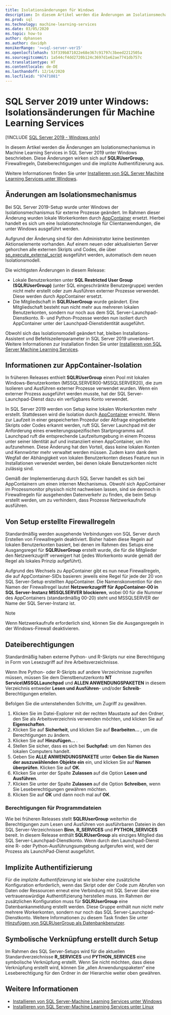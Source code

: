 ```yaml
---
title: Isolationsänderungen für Windows
description: In diesem Artikel werden die Änderungen am Isolationsmechanismus in Machine Learning Services in SQL Server 2019 unter Windows beschrieben. Diese Änderungen wirken sich auf SQLRUserGroup, Firewallregeln, Dateiberechtigungen und die implizite Authentifizierung aus.
ms.prod: sql
ms.technology: machine-learning-services
ms.date: 03/05/2020
ms.topic: how-to
author: dphansen
ms.author: davidph
monikerRange: '>=sql-server-ver15'
ms.openlocfilehash: 53f339b871022e68e367c91797c3beed2212505a
ms.sourcegitcommit: 1a544cf4dd2720b124c3697d1e62ae7741db757c
ms.translationtype: HT
ms.contentlocale: de-DE
ms.lasthandoff: 12/14/2020
ms.locfileid: "97471081"
---
```

# <a name="sql-server-2019-on-windows-isolation-changes-for-machine-learning-services"></a>SQL Server 2019 unter Windows: Isolationsänderungen für Machine Learning Services
[!INCLUDE [SQL Server 2019 - Windows only](../../includes/applies-to-version/sqlserver2019-windows-only.md)]

In diesem Artikel werden die Änderungen am Isolationsmechanismus in Machine Learning Services in SQL Server 2019 unter Windows beschrieben. Diese Änderungen wirken sich auf **SQLRUserGroup**, Firewallregeln, Dateiberechtigungen und die implizite Authentifizierung aus.

Weitere Informationen finden Sie unter [Installieren von SQL Server Machine Learning Services unter Windows](sql-machine-learning-services-windows-install.md).

## <a name="changes-to-isolation-mechanism"></a>Änderungen am Isolationsmechanismus

Bei SQL Server 2019-Setup wurde unter Windows der Isolationsmechanismus für externe Prozesse geändert. Im Rahmen dieser Änderung wurden lokale Workerkonten durch [AppContainer](/windows/desktop/secauthz/appcontainer-isolation) ersetzt. Hierbei handelt es sich um eine Isolationstechnologie für Clientanwendungen, die unter Windows ausgeführt werden. 

Aufgrund der Änderung sind für den Administrator keine bestimmten Aktionselemente vorhanden. Auf einem neuen oder aktualisierten Server gehorchen alle externen Skripts und Codes, die über [sp_execute_external_script](../../relational-databases/system-stored-procedures/sp-execute-external-script-transact-sql.md) ausgeführt werden, automatisch dem neuen Isolationsmodell. 

Die wichtigsten Änderungen in diesem Release:

+ Lokale Benutzerkonten unter **SQL Restricted User Group (SQLRUserGroup)** (unter SQL eingeschränkte Benutzergruppe) werden nicht mehr erstellt oder zum Ausführen externer Prozesse verwendet. Diese werden durch AppContainer ersetzt.
+ Die Mitgliedschaft in **SQLRUserGroup** wurde geändert. Eine Mitgliedschaft besteht nun nicht mehr aus mehreren lokalen Benutzerkonten, sondern nur noch aus dem SQL Server-Launchpad-Dienstkonto. R- und Python-Prozesse werden nun isoliert durch AppContainer unter der Launchpad-Dienstidentität ausgeführt.

Obwohl sich das Isolationsmodell geändert hat, bleiben Installations-Assistent und Befehlszeilenparameter in SQL Server 2019 unverändert. Weitere Informationen zur Installation finden Sie unter [Installieren von SQL Server Machine Learning Services](sql-machine-learning-services-windows-install.md).

## <a name="about-appcontainer-isolation"></a>Informationen zur AppContainer-Isolation

In früheren Releases enthielt **SQLRUserGroup** einen Pool mit lokalen Windows-Benutzerkonten (MSSQLSERVER00-MSSQLSERVER20), die zum Isolieren und Ausführen externer Prozesse verwendet wurden. Wenn ein externer Prozess ausgeführt werden musste, hat der SQL Server-Launchpad-Dienst dazu ein verfügbares Konto verwendet. 

In SQL Server 2019 werden von Setup keine lokalen Workerkonten mehr erstellt. Stattdessen wird die Isolation durch [AppContainer](/windows/desktop/secauthz/appcontainer-isolation) erreicht. Wenn zur Laufzeit in einer gespeicherten Prozedur oder Abfrage eingebettete Skripts oder Codes erkannt werden, ruft SQL Server Launchpad mit der Anforderung eines erweiterungsspezifischen Startprogramms auf. Launchpad ruft die entsprechende Laufzeitumgebung in einem Prozess unter seiner Identität auf und instanziiert einen AppContainer, um ihn aufzunehmen. Diese Änderung hat den Vorteil, dass keine lokalen Konten und Kennwörter mehr verwaltet werden müssen. Zudem kann dank dem Wegfall der Abhängigkeit von lokalen Benutzerkonten dieses Feature nun in Installationen verwendet werden, bei denen lokale Benutzerkonten nicht zulässig sind.

Gemäß der Implementierung durch SQL Server handelt es sich bei AppContainern um einen internen Mechanismus. Obwohl sich AppContainer im Prozessmonitor physisch nicht nachweisen lassen, sind sie dennoch in Firewallregeln für ausgehenden Datenverkehr zu finden, die beim Setup erstellt werden, um zu verhindern, dass Prozesse Netzwerkaufrufe ausführen.

## <a name="firewall-rules-created-by-setup"></a>Von Setup erstellte Firewallregeln

Standardmäßig werden ausgehende Verbindungen von SQL Server durch Erstellen von Firewallregeln deaktiviert. Bisher haben diese Regeln auf lokalen Benutzerkonten basiert, bei denen im Rahmen des Setups eine Ausgangsregel für **SQLRUserGroup** erstellt wurde, die für die Mitglieder den Netzwerkzugriff verweigert hat (jedes Workerkonto wurde gemäß der Regel als lokales Prinzip aufgeführt). 

Aufgrund des Wechsels zu AppContainer gibt es nun neue Firewallregeln, die auf AppContainer-SIDs basieren: jeweils eine Regel für jede der 20 von SQL Server-Setup erstellten AppContainer. Die Namenskonvention für den Namen der Firewallregel lautet **Netzwerkzugriff für AppContainer-00 in SQL Server-Instanz MSSQLSERVER blockieren**, wobei 00 für die Nummer des AppContainers (standardmäßig 00-20) steht und MSSQLSERVER der Name der SQL Server-Instanz ist. 

> [!Note]
> Wenn Netzwerkaufrufe erforderlich sind, können Sie die Ausgangsregeln in der Windows-Firewall deaktivieren.

<a name="file-permissions"></a>

## <a name="file-permissions"></a>Dateiberechtigungen

Standardmäßig haben externe Python- und R-Skripts nur eine Berechtigung in Form von Lesezugriff auf ihre Arbeitsverzeichnisse. 

Wenn Ihre Python- oder R-Skripts auf andere Verzeichnisse zugreifen müssen, müssen Sie dem Dienstbenutzerkonto **NT Service\MSSQLLaunchpad** und **ALLEN ANWENDUNGSPAKETEN** in diesem Verzeichnis entweder **Lesen und Ausführen**- und/oder **Schreib**-Berechtigungen erteilen.

Befolgen Sie die untenstehenden Schritte, um Zugriff zu gewähren.

1. Klicken Sie im Datei-Explorer mit der rechten Maustaste auf den Ordner, den Sie als Arbeitsverzeichnis verwenden möchten, und klicken Sie auf **Eigenschaften**.
1. Klicken Sie auf **Sicherheit**, und klicken Sie auf **Bearbeiten…** , um die Berechtigungen zu ändern.
1. Klicken Sie auf **Hinzufügen…** .
1. Stellen Sie sicher, dass es sich bei **Suchpfad:** um den Namen des lokalen Computers handelt.
1. Geben Sie **ALLE ANWENDUNGSPAKETE** unter **Geben Sie die Namen der auszuwählenden Objekte ein** ein, und klicken Sie auf **Namen überprüfen**. Klicken Sie auf **OK**.
1. Klicken Sie unter der Spalte **Zulassen** auf die Option **Lesen und Ausführen**.
1. Klicken Sie unter der Spalte **Zulassen** auf die Option **Schreiben**, wenn Sie Leseberechtigungen gewähren möchten.
1. Klicken Sie auf **OK** und dann noch mal auf **OK**.

### <a name="program-file-permissions"></a>Berechtigungen für Programmdateien

Wie bei früheren Releases stellt **SQLRUserGroup** weiterhin die Berechtigungen zum Lesen und Ausführen von ausführbaren Dateien in den SQL Server-Verzeichnissen **Binn**, **R_SERVICES** und **PYTHON_SERVICES** bereit. In diesem Release enthält **SQLRUserGroup** als einziges Mitglied das SQL Server-Launchpad-Dienstkonto.  Wenn durch den Launchpad-Dienst eine R- oder Python-Ausführungsumgebung aufgerufen wird, wird der Prozess als LaunchPad-Dienst ausgeführt.

## <a name="implied-authentication"></a>Implizite Authentifizierung

Für die *implizite Authentifizierung* ist wie bisher eine zusätzliche Konfiguration erforderlich, wenn das Skript oder der Code zum Abrufen von Daten oder Ressourcen erneut eine Verbindung mit SQL Server über eine vertrauenswürdige Authentifizierung herstellen muss. Im Rahmen der zusätzlichen Konfiguration muss für **SQLRUserGroup** eine Datenbankanmeldung erstellt werden. Diese Gruppe enthält nun nicht mehr mehrere Workerkonten, sondern nur noch das SQL Server-Launchpad-Dienstkonto. Weitere Informationen zu diesem Task finden Sie unter [Hinzufügen von SQLRUserGroup als Datenbankbenutzer](../security/create-a-login-for-sqlrusergroup.md).


## <a name="symbolic-link-created-by-setup"></a>Symbolische Verknüpfung erstellt durch Setup

Im Rahmen des SQL Server-Setups wird für die aktuellen Standardverzeichnisse **R_SERVICES** und **PYTHON_SERVICES** eine symbolische Verknüpfung erstellt. Wenn Sie nicht möchten, dass diese Verknüpfung erstellt wird, können Sie „allen Anwendungspaketen“ eine Leseberechtigung für den Ordner in der Hierarchie weiter oben gewähren.


## <a name="see-also"></a>Weitere Informationen

+ [Installieren von SQL Server-Machine Learning Services unter Windows](sql-machine-learning-services-windows-install.md)
+ [Installieren von SQL Server-Machine Learning Services unter Linux](../../linux/sql-server-linux-setup-machine-learning.md)